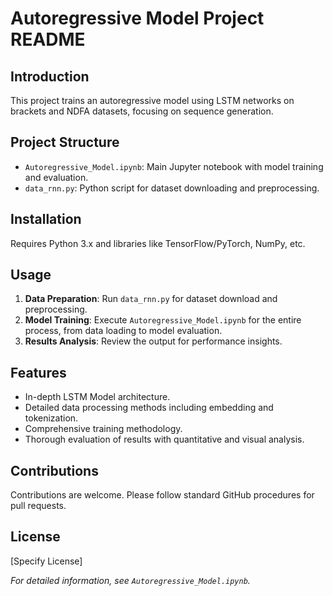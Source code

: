 # Autoregressive Model Project README

## Introduction
This project trains an autoregressive model using LSTM networks on brackets and NDFA datasets, focusing on sequence generation.

## Project Structure
- `Autoregressive_Model.ipynb`: Main Jupyter notebook with model training and evaluation.
- `data_rnn.py`: Python script for dataset downloading and preprocessing.

## Installation
Requires Python 3.x and libraries like TensorFlow/PyTorch, NumPy, etc.

## Usage
1. **Data Preparation**: Run `data_rnn.py` for dataset download and preprocessing.
2. **Model Training**: Execute `Autoregressive_Model.ipynb` for the entire process, from data loading to model evaluation.
3. **Results Analysis**: Review the output for performance insights.

## Features
- In-depth LSTM Model architecture.
- Detailed data processing methods including embedding and tokenization.
- Comprehensive training methodology.
- Thorough evaluation of results with quantitative and visual analysis.

## Contributions
Contributions are welcome. Please follow standard GitHub procedures for pull requests.

## License
[Specify License]

*For detailed information, see `Autoregressive_Model.ipynb`.*
